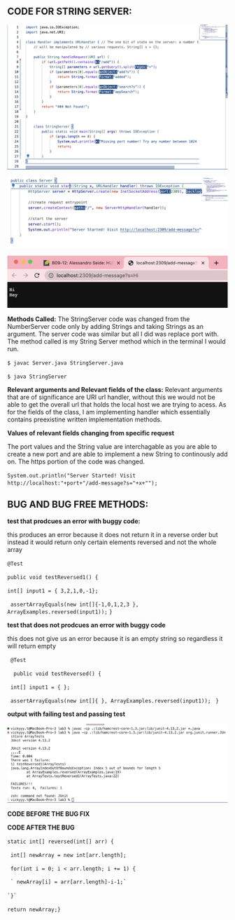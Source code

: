 **CODE FOR STRING SERVER:**
------------------------

![Image](Codeforlab.png)

![Image](Servercode.png)

![Image](Proofforlab.png)

**Methods Called:**
 The StringServer code was changed from the NumberServer code only by adding Strings and taking Strings as an argument. The server code was similar but all I did was replace port with. The method called is my String Server method which in the terminal I would run.


`$ javac Server.java StringServer.java`

`$ java StringServer`

**Relevant arguments and Relevant fields of the class:**
Relevant arguments that are of significance are URI url handler, without this we would not be able to get the overall url that holds the local host we are trying to acess. As for the fields of the class, I am implementing handler which essentially contains preexistine written implementation methods.


**Values of relevant fields changing from specific request**

The port values and the String value are interchagable as you are able to create a new port and are able to implement a new String to continously add on. The https portion of the code was changed.

`System.out.println("Server Started! Visit http://localhost:"+port+"/add-message?s="+x+"");`



**BUG AND BUG FREE METHODS:**
-----------------------------

**test that prodcues an error with buggy code:**

this produces an error because it does not return it in a reverse order but instead it would return only certain elements reversed and not the whole array


`@Test`

`public void testReversed1() {`

  `int[] input1 = { 3,2,1,0,-1};`
 
 ` assertArrayEquals(new int[]{-1,0,1,2,3 }, ArrayExamples.reversed(input1));`
`}`


**test that does not prodcues an error with buggy code**

this does not give us an error because it is an empty string so regardless it will return empty


` @Test`

`  public void testReversed() {`

   ` int[] input1 = { };`
   
   ` assertArrayEquals(new int[]{ }, ArrayExamples.reversed(input1));`
 ` }`

**output with failing test and passing test**


![Image](testforlab.png)


**CODE BEFORE THE BUG FIX**

**CODE AFTER THE BUG**

`static int[] reversed(int[] arr) {`

   ` int[] newArray = new int[arr.length];`
    
   ` for(int i = 0; i < arr.length; i += 1) {`
    
     ` newArray[i] = arr[arr.length]-i-1;`
      
    `}`
    
 `return newArray;}`
 



